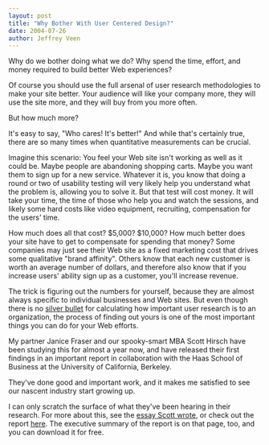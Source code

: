 ```yaml
---
layout: post
title: "Why Bother With User Centered Design?"
date: 2004-07-26
author: Jeffrey Veen
---
```

Why do we bother doing what we do? Why spend the time, effort, and money required to build better Web experiences?

Of course you should use the full arsenal of user research methodologies to make your site better. Your audience will like your company more, they will use the site more, and they will buy from you more often.

But how much more?

It's easy to say, "Who cares! It's better!" And while that's certainly true, there are so many times when quantitative measurements can be crucial.

Imagine this scenario: You feel your Web site isn't working as well as it could be. Maybe people are abandoning shopping carts. Maybe you want them to sign up for a new service. Whatever it is, you know that doing a round or two of usability testing will very likely help you understand what the problem is, allowing you to solve it. But that test will cost money. It will take your time, the time of those who help you and watch the sessions, and likely some hard costs like video equipment, recruiting, compensation for the users' time.

How much does all that cost? $5,000? $10,000? How much better does your site have to get to compensate for spending that money? Some companies may just see their Web site as a fixed marketing cost that drives some qualitative "brand affinity". Others know that each new customer is worth an average number of dollars, and therefore also know that if you increase users' ability sign up as a customer, you'll increase revenue.

The trick is figuring out the numbers for yourself, because they are almost always specific to individual businesses and Web sites. But even though there is no <a href="http://www.useit.com/alertbox/20030107.html">silver bullet</a> for calculating how important user research is to an organization, the process of finding out yours is one of the most important things you can do for your Web efforts.

My partner Janice Fraser and our spooky-smart MBA Scott Hirsch have been studying this for almost a year now, and have released their first findings in an important report in collaboration with the Haas School of Business at the University of California, Berkeley.

They've done good and important work, and it makes me satisfied to see our nascent industry start growing up.

I can only scratch the surface of what they've been hearing in their research. For more about this, see the <a href="http://www.adaptivepath.com/publications/essays/archives/000338.php">essay Scott wrote</a>, or check out the report <a href="http://adaptivepath.com/publications/reports/businessvalue/">here</a>. The executive summary of the report is on that page, too, and you can download it for free.
